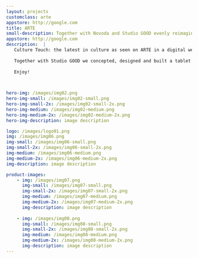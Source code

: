 ```yaml
---
layout: projects
customclass: arte
appstore: http://google.com
title: ARTE
small-description: Together with Novoda and Studio GOOD evenly reimagined the iPhone, iPad and Android apps for ARTE, the French-German TV channel.
appstore: http://google.com
description:  |
   Culture Touch: the latest in culture as seen on ARTE in a digital weekly magazine. Every Friday, Culture Touch brings a selection of the most interesting exhibitions, shows, films, books, albums and events to keep you up to date with everything that's happening in the world of culture.
   
   Together with Studio GOOD we concepted, designed and built a tablet magazine for ARTE to promote the great culture content available on ARTE. In addition to the app we also built a backend for letting the editors create the beautiful multimedia issues that make up Culture Touch.
   
   Enjoy!

    

hero-img: /images/img02.png
hero-img-small: /images/img02-small.png
hero-img-small-2x: /images/img02-small-2x.png
hero-img-medium: /images/img02-medium.png
hero-img-medium-2x: /images/img02-medium-2x.png
hero-img-description: image description

logo: /images/logo01.png
img: /images/img06.png
img-small: /images/img06-small.png
img-small-2x: /images/img06-small-2x.png
img-medium: /images/img06-medium.png
img-medium-2x: /images/img06-medium-2x.png
img-description: image description

product-images:
    - img: /images/img07.png
      img-small: /images/img07-small.png
      img-small-2x: /images/img07-small-2x.png
      img-medium: /images/img07-medium.png
      img-medium-2x: /images/img07-medium-2x.png
      img-description: image description
      
    - img: /images/img08.png
      img-small: /images/img08-small.png
      img-small-2x: /images/img08-small-2x.png
      img-medium: /images/img08-medium.png
      img-medium-2x: /images/img08-medium-2x.png
      img-description: image description
---
```

